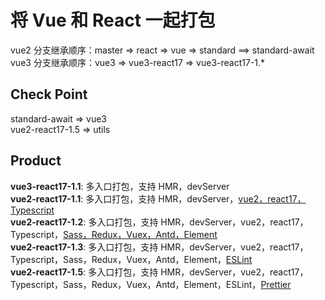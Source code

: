 <h1>将 Vue 和 React 一起打包</h1>
vue2 分支继承顺序：master => react => vue => standard ==> standard-await
<br />
vue3 分支继承顺序：vue3 => vue3-react17 => vue3-react17-1.*


<h2>Check Point</h2>
standard-await => vue3
<br />
vue2-react17-1.5 => utils

<h2>Product</h2>
<b>vue3-react17-1.1</b>: 多入口打包，支持 HMR，devServer
<br />
<b>vue2-react17-1.1</b>: 多入口打包，支持 HMR，devServer，<u>vue2，react17，Typescript</u>
<br />
<b>vue2-react17-1.2</b>: 多入口打包，支持 HMR，devServer，vue2，react17，Typescript，<u>Sass，Redux，Vuex，Antd，Element</u>
<br />
<b>vue2-react17-1.3</b>: 多入口打包，支持 HMR，devServer，vue2，react17，Typescript，Sass，Redux，Vuex，Antd，Element，<u>ESLint</u>
<br />
<b>vue2-react17-1.5</b>: 多入口打包，支持 HMR，devServer，vue2，react17，Typescript，Sass，Redux，Vuex，Antd，Element，ESLint，<u>Prettier</u>
